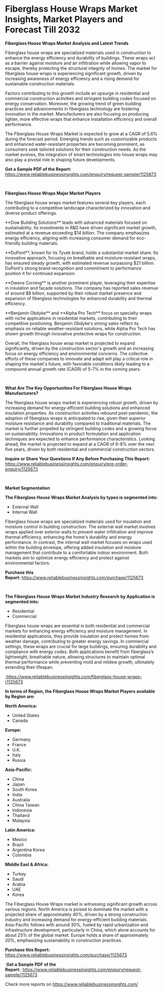 <p><h1>Fiberglass House Wraps Market Insights, Market Players and Forecast Till 2032</h1></p><p><strong>Fiberglass House Wraps Market Analysis and Latest Trends</strong></p>
<p><p>Fiberglass house wraps are specialized materials used in construction to enhance the energy efficiency and durability of buildings. These wraps act as a barrier against moisture and air infiltration while allowing vapor to escape, thereby protecting the structural integrity of homes. The market for fiberglass house wraps is experiencing significant growth, driven by increasing awareness of energy efficiency and a rising demand for sustainable construction materials.</p><p>Factors contributing to this growth include an upsurge in residential and commercial construction activities and stringent building codes focused on energy conservation. Moreover, the growing trend of green building practices and advancements in fiberglass technology are fostering innovation in the market. Manufacturers are also focusing on producing lighter, more effective wraps that enhance installation efficiency and overall performance.</p><p>The Fiberglass House Wraps Market is expected to grow at a CAGR of 5.6% during the forecast period. Emerging trends such as customizable products and enhanced water-resistant properties are becoming prominent, as consumers seek tailored solutions for their construction needs. As the market evolves, the integration of smart technologies into house wraps may also play a pivotal role in shaping future developments.</p></p>
<p><strong>Get a Sample PDF of the Report:&nbsp;</strong> <a href="https://www.reliablebusinessinsights.com/enquiry/request-sample/1125673?utm_campaign=2209&utm_medium=2&utm_source=Github&utm_content=ia&utm_term=01022025&utm_id=fiberglass-house-wraps">https://www.reliablebusinessinsights.com/enquiry/request-sample/1125673</a></p>
<p>&nbsp;</p>
<p><strong>Fiberglass House Wraps Major Market Players</strong></p>
<p><p>The fiberglass house wraps market features several key players, each contributing to a competitive landscape characterized by innovation and diverse product offerings. </p><p>**Dow Building Solutions** leads with advanced materials focused on sustainability. Its investments in R&D have driven significant market growth, estimated at a revenue exceeding $14 billion. The company emphasizes energy efficiency, aligning with increasing consumer demand for eco-friendly building materials.</p><p>**DuPont**, known for its Tyvek brand, holds a substantial market share. Its innovative approach, focusing on breathable and moisture-resistant wraps, has ensured steady growth, with estimated revenue surpassing $21 billion. DuPont's strong brand recognition and commitment to performance position it for continued expansion.</p><p>**Owens Corning** is another prominent player, leveraging their expertise in insulation and façade solutions. The company has reported sales revenue of around $8 billion, supported by their robust market presence and expansion of fiberglass technologies for enhanced durability and thermal efficiency.</p><p>**Benjamin Obdyke** and **Alpha Pro Tech** focus on specialty wraps with niche applications in residential markets, contributing to their competitive positioning. Benjamin Obdyke's strong sales reflect its emphasis on reliable weather-resistant solutions, while Alpha Pro Tech has shown growth through innovative protective wraps for construction.</p><p>Overall, the fiberglass house wrap market is projected to expand significantly, driven by the construction sector's growth and an increasing focus on energy efficiency and environmental concerns. The collective efforts of these companies to innovate and adapt will play a critical role in shaping the market's future, with favorable conditions likely leading to a compound annual growth rate (CAGR) of 5-7% in the coming years.</p></p>
<p>&nbsp;</p>
<p><strong>What Are The Key Opportunities For Fiberglass House Wraps Manufacturers?</strong></p>
<p><p>The fiberglass house wraps market is experiencing robust growth, driven by increasing demand for energy-efficient building solutions and enhanced insulation properties. As construction activities rebound post-pandemic, the adoption of fiberglass wraps is anticipated to rise, given their superior moisture resistance and durability compared to traditional materials. The market is further propelled by stringent building codes and a growing focus on sustainability. Innovations in product formulation and application techniques are expected to enhance performance characteristics. Looking ahead, the market is projected to expand at a CAGR of 6-8% over the next five years, driven by both residential and commercial construction sectors.</p></p>
<p><strong>Inquire or Share Your Questions If Any Before Purchasing This Report:</strong> <a href="https://www.reliablebusinessinsights.com/enquiry/pre-order-enquiry/1125673?utm_campaign=2209&utm_medium=2&utm_source=Github&utm_content=ia&utm_term=01022025&utm_id=fiberglass-house-wraps">https://www.reliablebusinessinsights.com/enquiry/pre-order-enquiry/1125673</a></p>
<p>&nbsp;</p>
<p><strong>Market Segmentation</strong></p>
<p><strong>The Fiberglass House Wraps Market Analysis by types is segmented into:</strong></p>
<p><ul><li>External Wall</li><li>Internal Wall</li></ul></p>
<p><p>Fiberglass house wraps are specialized materials used for insulation and moisture control in building construction. The external wall market involves wraps applied over exterior walls to prevent water infiltration and improve thermal efficiency, enhancing the home's durability and energy performance. In contrast, the internal wall market focuses on wraps used within the building envelope, offering added insulation and moisture management that contribute to a comfortable indoor environment. Both markets aim to optimize energy efficiency and protect against environmental factors.</p></p>
<p><strong>Purchase this Report:&nbsp;</strong><a href="https://www.reliablebusinessinsights.com/purchase/1125673?utm_campaign=2209&utm_medium=2&utm_source=Github&utm_content=ia&utm_term=01022025&utm_id=fiberglass-house-wraps">https://www.reliablebusinessinsights.com/purchase/1125673</a></p>
<p>&nbsp;</p>
<p><strong>The Fiberglass House Wraps Market Industry Research by Application is segmented into:</strong></p>
<p><ul><li>Residential</li><li>Commercial</li></ul></p>
<p><p>Fiberglass house wraps are essential in both residential and commercial markets for enhancing energy efficiency and moisture management. In residential applications, they provide insulation and protect homes from weather damage, contributing to greater energy savings. In commercial settings, these wraps are crucial for large buildings, ensuring durability and compliance with energy codes. Both applications benefit from fiberglass’s lightweight, breathable nature, allowing structures to maintain optimal thermal performance while preventing mold and mildew growth, ultimately extending their lifespan.</p></p>
<p><a href="https://www.reliablebusinessinsights.com/fiberglass-house-wraps-r1125673?utm_campaign=2209&utm_medium=2&utm_source=Github&utm_content=ia&utm_term=01022025&utm_id=fiberglass-house-wraps">&nbsp;https://www.reliablebusinessinsights.com/fiberglass-house-wraps-r1125673</a></p>
<p><strong>In terms of Region, the Fiberglass House Wraps Market Players available by Region are:</strong></p>
<p>
    <p> <strong> North America: </strong>
        <ul>
            <li>United States</li>
            <li>Canada</li>
        </ul>
        </p> 
    <p> <strong> Europe: </strong>
        <ul>
            <li>Germany</li>
            <li>France</li>
            <li>U.K.</li>
            <li>Italy</li>
            <li>Russia</li>
        </ul>
        </p> 
    <p> <strong> Asia-Pacific: </strong>
        <ul>
            <li>China</li>
            <li>Japan</li>
            <li>South Korea</li>
            <li>India</li>
            <li>Australia</li>
            <li>China Taiwan</li>
            <li>Indonesia</li>
            <li>Thailand</li>
            <li>Malaysia</li>
        </ul>
        </p> 
    <p> <strong> Latin America: </strong>
        <ul>
            <li>Mexico</li>
            <li>Brazil</li>
            <li>Argentina Korea</li>
            <li>Colombia</li>
        </ul>
        </p> 
    <p> <strong> Middle East & Africa: </strong>
        <ul>
            <li>Turkey</li>
            <li>Saudi</li>
            <li>Arabia</li>
            <li>UAE</li>
            <li>Korea</li>
        </ul>
    </p>
    </p>
<p><p>The Fiberglass House Wraps market is witnessing significant growth across various regions. North America is poised to dominate the market with a projected share of approximately 40%, driven by a strong construction industry and increasing demand for energy-efficient building materials. Asia-Pacific follows with around 30%, fueled by rapid urbanization and infrastructure development, particularly in China, which alone accounts for about 25% of the global market. Europe holds a share of approximately 20%, emphasizing sustainability in construction practices.</p></p>
<p><strong>Purchase this Report: </strong><a href="https://www.reliablebusinessinsights.com/purchase/1125673?utm_campaign=2209&utm_medium=2&utm_source=Github&utm_content=ia&utm_term=01022025&utm_id=fiberglass-house-wraps">https://www.reliablebusinessinsights.com/purchase/1125673</a></p>
<p>&nbsp;<strong>Get a Sample PDF of the Report:&nbsp;&nbsp;</strong><a href="https://www.reliablebusinessinsights.com/enquiry/request-sample/1125673?utm_campaign=2209&utm_medium=2&utm_source=Github&utm_content=ia&utm_term=01022025&utm_id=fiberglass-house-wraps">https://www.reliablebusinessinsights.com/enquiry/request-sample/1125673</a></p>
<p><strong></strong></p>
<p>Check more reports on <a href="https://www.reliablebusinessinsights.com/?utm_campaign=2209&utm_medium=2&utm_source=Github&utm_content=ia&utm_term=01022025&utm_id=fiberglass-house-wraps">https://www.reliablebusinessinsights.com/</a></p>